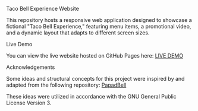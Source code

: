 Taco Bell Experience Website

This repository hosts a responsive web application designed to showcase a fictional "Taco Bell Experience," featuring menu items, a promotional video, and a dynamic layout that adapts to different screen sizes.

Live Demo

You can view the live website hosted on GitHub Pages here: [LIVE DEMO](https://mananpd.github.io/TacoBellThemeWebsite/)

Acknowledgements

Some ideas and structural concepts for this project were inspired by and adapted from the following repository: [PapadBell](https://github.com/Roots26Hz/PapadBell/tree/main)

These ideas were utilized in accordance with the GNU General Public License Version 3.